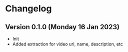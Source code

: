 # Changelog

## Version 0.1.0 (Monday 16 Jan 2023)

- Init
- Added extraction for video url, name, description, etc

